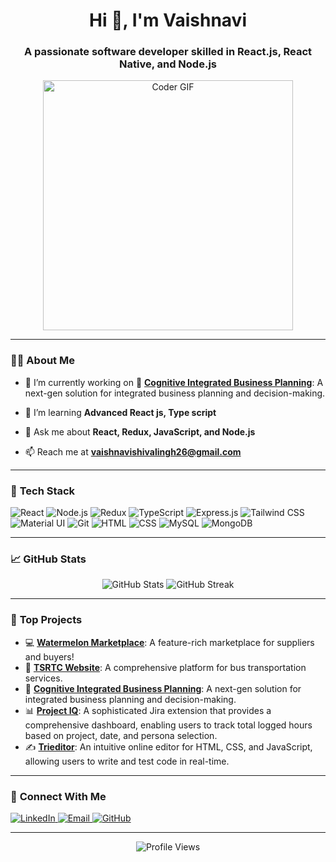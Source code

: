 <h1 align="center">Hi 👋, I'm Vaishnavi</h1>
<h3 align="center">A passionate software developer skilled in React.js, React Native, and Node.js</h3>

<p align="center">
   <img src="https://media4.giphy.com/media/v1.Y2lkPTc5MGI3NjExYW1ndWd4amdvYXdrcnJkNGFlMW9iYWxobGEzc2FxZWYwYnl1aGs3ayZlcD12MV9pbnRlcm5hbF9naWZfYnlfaWQmY3Q9Zw/RbDKaczqWovIugyJmW/giphy.webp" width="400" alt="Coder GIF"/>
</p>

---

### 👩‍💻 **About Me**
- 🔭 I’m currently working on 🧠 [**Cognitive Integrated Business Planning**](https://bylumuiportalpltna.azureedge.net/): A next-gen solution for integrated business planning and decision-making.

- 🌱 I’m learning **Advanced React js, Type script**
- 💬 Ask me about **React, Redux, JavaScript, and Node.js**
- 📫 Reach me at **vaishnavishivalingh26@gmail.com**

---

### 🚀 **Tech Stack**
<p>
   <img src="https://img.shields.io/badge/React-20232A?style=for-the-badge&logo=react&logoColor=61DAFB" alt="React"/>
  <img src="https://img.shields.io/badge/Node.js-339933?style=for-the-badge&logo=node-dot-js&logoColor=white" alt="Node.js"/>
  <img src="https://img.shields.io/badge/Redux-764ABC?style=for-the-badge&logo=redux&logoColor=white" alt="Redux"/>
  <img src="https://img.shields.io/badge/TypeScript-3178C6?style=for-the-badge&logo=typescript&logoColor=white" alt="TypeScript"/>
  <img src="https://img.shields.io/badge/Express.js-000000?style=for-the-badge&logo=express&logoColor=white" alt="Express.js"/>
  <img src="https://img.shields.io/badge/Tailwind_CSS-38B2AC?style=for-the-badge&logo=tailwind-css&logoColor=white" alt="Tailwind CSS"/>
  <img src="https://img.shields.io/badge/Material--UI-0081CB?style=for-the-badge&logo=mui&logoColor=white" alt="Material UI"/>
  <img src="https://img.shields.io/badge/Git-F05032?style=for-the-badge&logo=git&logoColor=white" alt="Git"/>
  <img src="https://img.shields.io/badge/HTML-E34F26?style=for-the-badge&logo=html5&logoColor=white" alt="HTML"/>
  <img src="https://img.shields.io/badge/CSS-1572B6?style=for-the-badge&logo=css3&logoColor=white" alt="CSS"/>
  <img src="https://img.shields.io/badge/MySQL-4479A1?style=for-the-badge&logo=mysql&logoColor=white" alt="MySQL"/>
  <img src="https://img.shields.io/badge/MongoDB-47A248?style=for-the-badge&logo=mongodb&logoColor=white" alt="MongoDB"/>
</p>

---

### 📈 **GitHub Stats**
<p align="center">
  <img src="https://github-readme-stats.vercel.app/api?username=vaishnavi&show_icons=true&theme=radical" alt="GitHub Stats"/>
  <img src="https://github-readme-streak-stats.herokuapp.com/?user=vaishnavi&theme=radical" alt="GitHub Streak"/>
</p>

---

### 🌟 **Top Projects**
- 💻 [**Watermelon Marketplace**](https://watermelon.market/suppliers/): A feature-rich marketplace for suppliers and buyers!
- 🚌 [**TSRTC Website**](https://tsuat.divami.com/): A comprehensive platform for bus transportation services.
- 🧠 [**Cognitive Integrated Business Planning**](https://bylumuiportalpltna.azureedge.net/): A next-gen solution for integrated business planning and decision-making.
- 📊 [**Project IQ**](https://iqqa.divami.com/): A sophisticated Jira extension that provides a comprehensive dashboard, enabling users to track total logged hours based on project, date, and persona selection.
- ✍️ [**Trieditor**](https://triedithub.netlify.app/): An intuitive online editor for HTML, CSS, and JavaScript, allowing users to write and test code in real-time.

---

### 🤝 **Connect With Me**
<p>
  <a href="[https://www.linkedin.com/in/vaishnavi/](https://www.linkedin.com/in/vaishnavi-shivalingh/)" target="_blank">
    <img src="https://img.shields.io/badge/LinkedIn-0077B5?style=for-the-badge&logo=linkedin&logoColor=white" alt="LinkedIn"/>
  </a>
  <a href="mailto:vaishnavishivalingh26@gmail.com">
    <img src="https://img.shields.io/badge/Email-D14836?style=for-the-badge&logo=gmail&logoColor=white" alt="Email"/>
  </a>
  <a href="https://github.com/vaishnavi" target="_blank">
    <img src="https://img.shields.io/badge/GitHub-100000?style=for-the-badge&logo=github&logoColor=white" alt="GitHub"/>
  </a>
</p>

---

<p align="center">
  <img src="https://komarev.com/ghpvc/?username=vaishnavi&style=for-the-badge&color=blue" alt="Profile Views"/>
</p>

